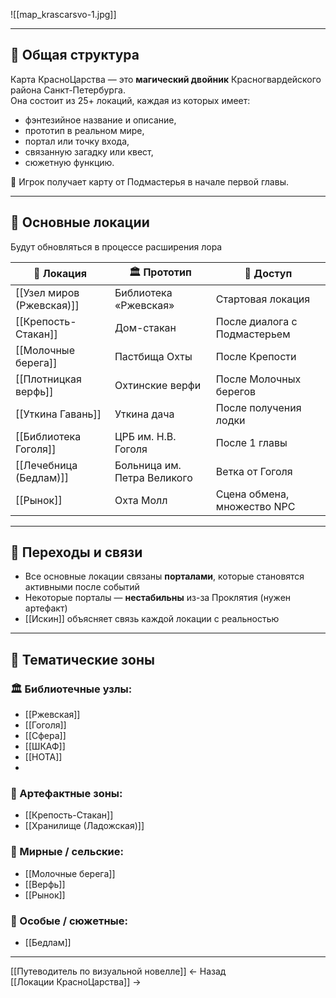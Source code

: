 ![[map_krascarsvo-1.jpg]]

---

## 📌 Общая структура

Карта КрасноЦарства — это **магический двойник** Красногвардейского района Санкт-Петербурга.  
Она состоит из 25+ локаций, каждая из которых имеет:
- фэнтезийное название и описание,
- прототип в реальном мире,
- портал или точку входа,
- связанную загадку или квест,
- сюжетную функцию.

🧭 Игрок получает карту от Подмастерья в начале первой главы.  

---

## 📍 Основные локации 

Будут обновляться в процессе расширения лора 

| 📌 Локация                   | 🏛 Прототип                 | 🚪 Доступ                    |
| ---------------------------- | --------------------------- | ---------------------------- |
| [[Узел миров (Ржевская)]]    | Библиотека «Ржевская»       | Стартовая локация            |
| [[Крепость-Стакан]]          | Дом-стакан                  | После диалога с Подмастерьем |
| [[Молочные берега]]          | Пастбища Охты               | После Крепости               |
| [[Плотницкая верфь]]         | Охтинские верфи             | После Молочных берегов       |
| [[Уткина Гавань]]            | Уткина дача                 | После получения лодки        |
| [[Библиотека Гоголя]]        | ЦРБ им. Н.В. Гоголя         | После 1 главы                |
| [[Лечебница (Бедлам)]]       | Больница им. Петра Великого | Ветка от Гоголя              |
| [[Рынок]]                    | Охта Молл                   | Сцена обмена, множество NPC  |

---

## 🔗 Переходы и связи

- Все основные локации связаны **порталами**, которые становятся активными после событий
- Некоторые порталы — **нестабильны** из-за Проклятия (нужен артефакт)
- [[Искин]] объясняет связь каждой локации с реальностью

---

## 🧙 Тематические зоны

### 🏛 Библиотечные узлы:
- [[Ржевская]]
- [[Гоголя]]
- [[Сфера]]
- [[ШКАФ]]
- [[НОТА]]
-
### 🔮 Артефактные зоны:
- [[Крепость-Стакан]]
- [[Хранилище (Ладожская)]]

### 🌿 Мирные / сельские:
- [[Молочные берега]]
- [[Верфь]]
- [[Рынок]]

### 🌌 Особые / сюжетные:
- [[Бедлам]]

---

[[Путеводитель по визуальной новелле]] ← Назад  
[[Локации КрасноЦарства]] →
